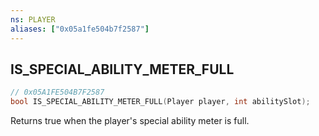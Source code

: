 ```yaml
---
ns: PLAYER
aliases: ["0x05a1fe504b7f2587"]
---
```

## IS_SPECIAL_ABILITY_METER_FULL

```c
// 0x05A1FE504B7F2587
bool IS_SPECIAL_ABILITY_METER_FULL(Player player, int abilitySlot);
```

Returns true when the player's special ability meter is full.

